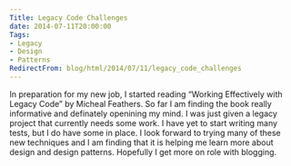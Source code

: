 ```yaml
---
Title: Legacy Code Challenges
date: 2014-07-11T20:00:00
Tags:
- Legacy
- Design
- Patterns
RedirectFrom: blog/html/2014/07/11/legacy_code_challenges
---
```


In preparation for my new job, I started reading “Working Effectively with Legacy Code” by Micheal Feathers. So far I am finding the book really informative and definately openining my mind. I was just given a legacy project that currently needs some work. I have yet to start writing many tests, but I do have some in place. I look forward to trying many of these new techniques and I am finding that it is helping me learn more about design and design patterns. Hopefully I get more on role with blogging.

